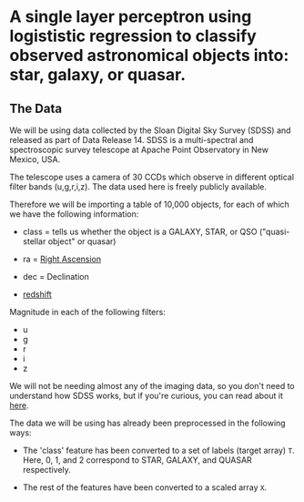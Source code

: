 # A single layer perceptron using logististic regression to classify observed astronomical objects into: star, galaxy, or quasar.

## The Data

We will be using data collected by the Sloan Digital Sky Survey (SDSS) and released as part of Data Release 14. SDSS is a multi-spectral and spectroscopic survey telescope at Apache Point Observatory in New Mexico, USA.

The telescope uses a camera of 30 CCDs which observe in different optical filter bands (u,g,r,i,z). The data used here is freely publicly available.

Therefore we will be importing a table of 10,000 objects, for each of which we have the following information:

* class = tells us whether the object is a GALAXY, STAR, or QSO ("quasi-stellar object" or quasar)

* ra = [Right Ascension](https://en.wikipedia.org/wiki/Right_ascension)

* dec = Declination

* [redshift](https://en.wikipedia.org/wiki/Redshift)

Magnitude in each of the following filters:

* u
* g
* r
* i
* z

We will not be needing almost any of the imaging data, so you don't need to understand how SDSS works, but if you're curious, you can read about it [here](http://www.sdss3.org/dr9/imaging/imaging_basics.php).

The data we will be using has already been preprocessed in the following ways:

* The 'class' feature has been converted to a set of labels (target array) `T`. Here, 0, 1, and 2 correspond to STAR, GALAXY, and QUASAR respectively.

* The rest of the features have been converted to a scaled array `X`.

